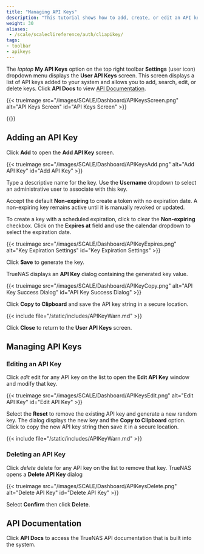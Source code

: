 ```yaml
---
title: "Managing API Keys"
description: "This tutorial shows how to add, create, or edit an API key in TrueNAS and access API Documentation."
weight: 30
aliases:
 - /scale/scaleclireference/auth/cliapikey/
tags:
- toolbar
- apikeys
---
```


The <i class="material-icons" aria-hidden="true" title="laptop" style="vertical-align: top;">laptop</i> **My API Keys** option on the top right toolbar **Settings** (user icon) dropdown menu displays the **User API Keys** screen.
This screen displays a list of API keys added to your system and allows you to add, search, edit, or delete keys.
Click **API Docs** to view [API Documentation](#api-documentation).

{{< trueimage src="/images/SCALE/Dashboard/APIKeysScreen.png" alt="API Keys Screen" id="API Keys Screen" >}}

{{<include file="/static/includes/addcolumnorganizer.md">}}

## Adding an API Key

Click **Add** to open the **Add API Key** screen.

{{< trueimage src="/images/SCALE/Dashboard/APIKeysAdd.png" alt="Add API Key" id="Add API Key" >}}

Type a descriptive name for the key.
Use the **Username** dropdown to select an administrative user to associate with this key.

Accept the default **Non-expiring** to create a token with no expiration date.
A non-expiring key remains active until it is manually revoked or updated.

To create a key with a scheduled expiration, click to clear the **Non-expiring** checkbox.
Click on the **Expires at** field and use the calendar dropdown to select the expiration date.

{{< trueimage src="/images/SCALE/Dashboard/APIKeyExpires.png" alt="Key Expiration Settings" id="Key Expiration Settings" >}}

Click **Save** to generate the key.

TrueNAS displays an **API Key** dialog containing the generated key value.

{{< trueimage src="/images/SCALE/Dashboard/APIKeyCopy.png" alt="API Key Success Dialog" id="API Key Success Dialog" >}}

Click **Copy to Clipboard** and save the API key string in a secure location.

{{< include file="/static/includes/APIKeyWarn.md" >}}

Click **Close** to return to the **User API Keys** screen.

## Managing API Keys

### Editing an API Key

Click <i class="material-icons" aria-hidden="true" title="Edit">edit</i> edit for any API key on the list to open the **Edit API Key** window and modify that key.

{{< trueimage src="/images/SCALE/Dashboard/APIKeysEdit.png" alt="Edit API Key" id="Edit API Key" >}}

Select the **Reset** to remove the existing API key and generate a new random key.
The dialog displays the new key and the **Copy to Clipboard** option.
Click to copy the new API key string then save it in a secure location.

{{< include file="/static/includes/APIKeyWarn.md" >}}

### Deleting an API Key

Click <i class="material-icons" aria-hidden="true" title="Delete">delete</i> delete for any API key on the list to remove that key.
TrueNAS opens a **Delete API Key** dialog

{{< trueimage src="/images/SCALE/Dashboard/APIKeysDelete.png" alt="Delete API Key" id="Delete API Key" >}}

Select **Confirm** then click **Delete**.

## API Documentation

Click **API Docs** to access the TrueNAS API documentation that is built into the system.
